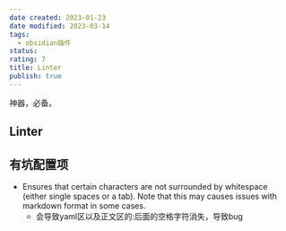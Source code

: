 ```yaml
---
date created: 2023-01-23
date modified: 2023-03-14
tags:
  - obsidian插件
status:
rating: 7
title: Linter
publish: true
---
```


神器，必备。

## Linter


## 有坑配置项

- Ensures that certain characters are not surrounded by whitespace (either single spaces or a tab). Note that this may causes issues with markdown format in some cases.
	- 会导致yaml区以及正文区的:后面的空格字符消失，导致bug